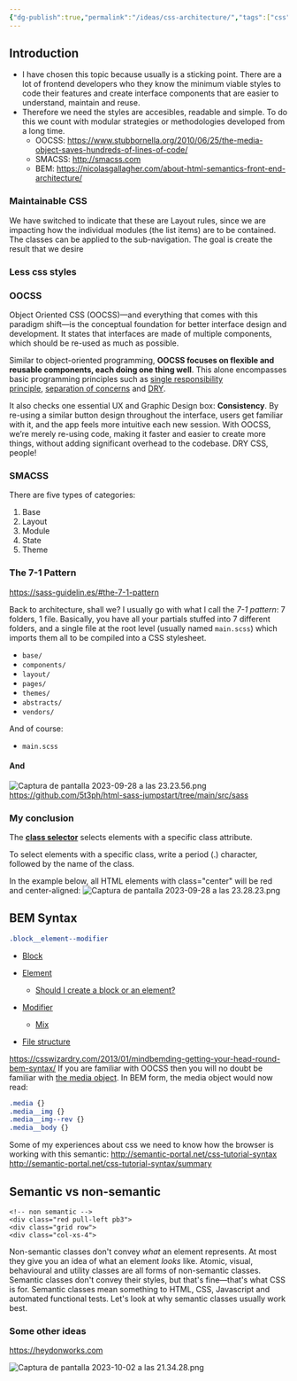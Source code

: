 ```yaml
---
{"dg-publish":true,"permalink":"/ideas/css-architecture/","tags":["css","frontend","english","trends","gardenEntry","gardenEntry","gardenEntry"],"noteIcon":""}
---
```


## Introduction 
- I have chosen this topic because usually is a sticking point. There are a lot of frontend developers who they know the minimum viable styles to code their features and create interface components that are easier to understand, maintain and reuse.
- Therefore we need the styles are accesibles, readable and simple. To do this we count with modular strategies or methodologies developed from a long time.
	- OOCSS: https://www.stubbornella.org/2010/06/25/the-media-object-saves-hundreds-of-lines-of-code/
	-  SMACSS: http://smacss.com
	- BEM: https://nicolasgallagher.com/about-html-semantics-front-end-architecture/
### Maintainable CSS
We have switched to indicate that these are Layout rules, since we are impacting how the individual modules (the list items) are to be contained. The classes can be applied to the sub-navigation. The goal is create the result that we desire
### Less css styles

### OOCSS
Object Oriented CSS (OOCSS)—and everything that comes with this paradigm shift—is the conceptual foundation for better interface design and development. It states that interfaces are made of multiple components, which should be re-used as much as possible.

Similar to object-oriented programming, **OOCSS focuses on flexible and reusable components, each doing one thing well**. This alone encompasses basic programming principles such as [single responsibility principle](http://en.wikipedia.org/wiki/Single_responsibility_principle), [separation of concerns](http://en.wikipedia.org/wiki/Separation_of_concerns) and [DRY](https://en.wikipedia.org/wiki/Don%27t_repeat_yourself).

It also checks one essential UX and Graphic Design box: **Consistency**. By re-using a similar button design throughout the interface, users get familiar with it, and the app feels more intuitive each new session. With OOCSS, we’re merely re-using code, making it faster and easier to create more things, without adding significant overhead to the codebase. DRY CSS, people!
### SMACSS
There are five types of categories:
1. Base
2. Layout
3. Module
4. State
5. Theme
### The 7-1 Pattern
https://sass-guidelin.es/#the-7-1-pattern

Back to architecture, shall we? I usually go with what I call the _7-1 pattern_: 7 folders, 1 file. Basically, you have all your partials stuffed into 7 different folders, and a single file at the root level (usually named `main.scss`) which imports them all to be compiled into a CSS stylesheet.

- `base/`
- `components/`
- `layout/`
- `pages/`
- `themes/`
- `abstracts/`
- `vendors/`

And of course:

- `main.scss`
#### And
![Captura de pantalla 2023-09-28 a las 23.23.56.png](/img/user/img/Captura%20de%20pantalla%202023-09-28%20a%20las%2023.23.56.png)
https://github.com/5t3ph/html-sass-jumpstart/tree/main/src/sass

### My conclusion
The **[class selector](http://semantic-portal.net/concept:1646 "The class Selector")** selects elements with a specific class attribute.

To select elements with a specific class, write a period (.) character, followed by the name of the class.

In the example below, all HTML elements with class="center" will be red and center-aligned:
![Captura de pantalla 2023-09-28 a las 23.28.23.png](/img/user/img/Captura%20de%20pantalla%202023-09-28%20a%20las%2023.28.23.png)
## BEM Syntax

```css
.block__element--modifier
```

- [Block](https://en.bem.info/methodology/quick-start/#block)
- [Element](https://en.bem.info/methodology/quick-start/#element)
	- [Should I create a block or an element?](https://en.bem.info/methodology/quick-start/#should-i-create-a-block-or-an-element)
- [Modifier](https://en.bem.info/methodology/quick-start/#modifier)
	- [Mix](https://en.bem.info/methodology/quick-start/#mix)

-  [File structure](https://en.bem.info/methodology/quick-start/#file-structure)

https://csswizardry.com/2013/01/mindbemding-getting-your-head-round-bem-syntax/
If you are familiar with OOCSS then you will no doubt be familiar with [the media object](http://stubbornella.org/content/2010/06/25/the-media-object-saves-hundreds-of-lines-of-code). In BEM form, the media object would now read:

```css
.media {}
.media__img {}
.media__img--rev {}
.media__body {}
```

Some of my experiences about css we need to know how the browser is working with this semantic:
http://semantic-portal.net/css-tutorial-syntax
http://semantic-portal.net/css-tutorial-syntax/summary
## Semantic vs non-semantic

```
<!-- non semantic -->
<div class="red pull-left pb3">
<div class="grid row">
<div class="col-xs-4">
```
Non-semantic classes don't convey _what_ an element represents. At most they give you an idea of what an element _looks_ like. Atomic, visual, behavioural and utility classes are all forms of non-semantic classes.
Semantic classes don't convey their styles, but that's fine—that's what CSS is for. Semantic classes mean something to HTML, CSS, Javascript and automated functional tests.
Let's look at why semantic classes usually work best.
### Some other ideas

https://heydonworks.com

![Captura de pantalla 2023-10-02 a las 21.34.28.png](/img/user/library/Captura%20de%20pantalla%202023-10-02%20a%20las%2021.34.28.png)